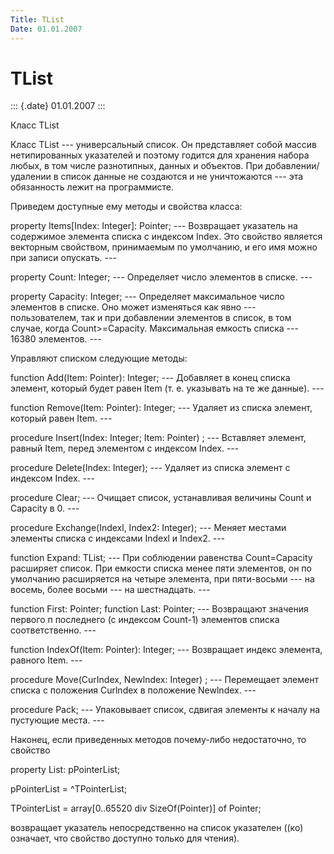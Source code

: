 ```yaml
---
Title: TList
Date: 01.01.2007
---
```



TList
=====

::: {.date}
01.01.2007
:::

Класс TList

Класс TList --- универсальный список. Он представляет собой массив
нетипированных указателей и поэтому годится для хранения набора любых, в
том числе разнотипных, данных и объектов. При добавлении/удалении в
список данные не создаются и не уничтожаются --- эта обязанность лежит
на программисте.

Приведем доступные ему методы и свойства класса:

property Items\[Index: Integer\]: Pointer; --- Возвращает указатель на
содержимое элемента списка с индексом Index. Это свойство является
векторным свойством, принимаемым по умолчанию, и его имя можно при
записи опускать. ---

property Count: Integer; --- Определяет число элементов в списке. ---

property Capacity: Integer; --- Определяет максимальное число элементов
в списке. Оно может изменяться как явно --- пользователем, так и при
добавлении элементов в список, в том случае, когда Count\>=Capacity.
Максимальная емкость списка --- 16380 элементов. ---

Управляют списком следующие методы:

function Add(Item: Pointer): Integer; --- Добавляет в конец списка
элемент, который будет равен Item (т. е. указывать на те же данные). ---

function Remove(Item: Pointer): Integer; --- Удаляет из списка элемент,
который равен Item. ---

procedure Insert(Index: Integer; Item: Pointer) ; --- Вставляет элемент,
равный Item, перед элементом с индексом Index. ---

procedure Delete(Index: Integer); --- Удаляет из списка элемент с
индексом Index. ---

procedure Clear; --- Очищает список, устанавливая величины Count и
Capacity в 0. ---

procedure Exchange(Indexl, Index2: Integer); --- Меняет местами элементы
списка с индексами Indexl и Index2. ---

function Expand: TList; --- При соблюдении равенства Count=Capacity
расширяет список. При емкости списка менее пяти элементов, он по
умолчанию расширяется на четыре элемента, при пяти-восьми --- на восемь,
более восьми --- на шестнадцать. ---

function First: Pointer; function Last: Pointer; --- Возвращают значения
первого п последнего (с индексом Count-1) элементов списка
соответственно. ---

function IndexOf(Item: Pointer): Integer; --- Возвращает индекс
элемента, равного Item. ---

procedure Move(CurIndex, Newlndex: Integer) ; --- Перемещает элемент
списка с положения Curlndex в положение Newlndex. ---

procedure Pack; --- Упаковывает список, сдвигая элементы к началу на
пустующие места. ---

Наконец, если приведенных методов почему-либо недостаточно, то свойство

property List: pPointerList;

pPointerList = \^TPointerList;

TPointerList = array\[0..65520 div SizeOf(Pointer)\] of Pointer;

возвращает указатель непосредственно на список указателен ((ко)
означает, что свойство доступно только для чтения).
